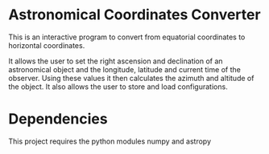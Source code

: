 # Astronomical Coordinates Converter
 This is an interactive program to convert from equatorial coordinates to horizontal coordinates.
 
 It allows the user to set the right ascension and declination of an astronomical object and the longitude, latitude and current time of the observer. Using these values it then calculates the azimuth and altitude of the object. It also allows the user to store and load configurations.

 # Dependencies
  This project requires the python modules numpy and astropy
 
